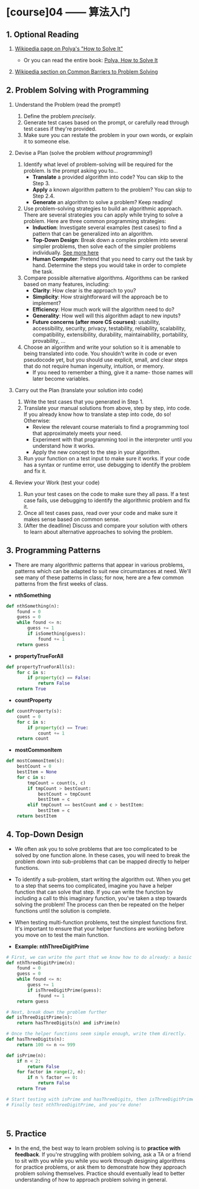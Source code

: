 # [course]04 —— 算法入门

## 1. **Optional Reading**
1. [Wikipedia page on Polya's "How to Solve It"](http://en.wikipedia.org/wiki/How_to_solve_it)
    * Or you can read the entire book: [Polya, How to Solve It](http://amzn.com/4871878309)

2. [Wikipedia section on Common Barriers to Problem Solving](https://en.wikipedia.org/wiki/Problem_solving#Common_barriers_to_problem_solving)

## 2. **Problem Solving with Programming**
1. Understand the Problem (read the prompt!)
    1. Define the problem *precisely*.
    2. Generate test cases based on the prompt, or carefully read through test cases if they're provided.
    3. Make sure you can restate the problem in your own words, or explain it to someone else.    
2. Devise a Plan (solve the problem *without programming*!)
    1. Identify what level of problem-solving will be required for the problem. Is the prompt asking you to...
        * **Translate** a provided algorithm into code? You can skip to the Step 3.
        * **Apply** a known algorithm pattern to the problem? You can skip to Step 2.4.
        * **Generate** an algorithm to solve a problem? Keep reading!
    2. Use problem-solving strategies to build an algorithmic approach. There are several strategies you can apply while trying to solve a problem. Here are three common programming strategies:
        * **Induction**: Investigate several examples (test cases) to find a pattern that can be generalized into an algorithm.
        * **Top-Down Design**: Break down a complex problem into several simpler problems, then solve each of the simpler problems individually. [See more here](http://www.cs.cmu.edu/~112/notes/notes-algorithmic-thinking.html#topDownDesign)
        * **Human Computer**: Pretend that you need to carry out the task by hand. Determine the steps you would take in order to complete the task.
    3. Compare possible alternative algorithms. Algorithms can be ranked based on many features, including:
        * **Clarity**: How clear is the approach to you?
        * **Simplicity**: How straightforward will the approach be to implement?
        * **Efficiency**: How much work will the algorithm need to do?
        * **Generality**: How well will this algorithm adapt to new inputs?
        * **Future concerns (after more CS courses)**: usability, accessibility, security, privacy, testability, reliability, scalability, compatibility, extensibility, durability, maintainability, portability, provability, ...
    4. Choose an algorithm and write your solution so it is amenable to being translated into code. You shouldn't write in code or even pseudocode yet, but you should use explicit, small, and clear steps that do not require human ingenuity, intuition, or memory.
        * If you need to remember a thing, give it a name- those names will later become variables.   
3. Carry out the Plan (translate your solution into code)
    1. Write the test cases that you generated in Step 1.
    2. Translate your manual solutions from above, step by step, into code. If you already know how to translate a step into code, do so! Otherwise:
        * Review the relevant course materials to find a programming tool that approximately meets your need.
        * Experiment with that programming tool in the interpreter until you understand how it works.
        * Apply the new concept to the step in your algorithm.
    3. Run your function on a test input to make sure it works. If your code has a syntax or runtime error, use debugging to identify the problem and fix it.

4. Review your Work (test your code)
    1. Run your test cases on the code to make sure they all pass. If a test case fails, use debugging to identify the algorithmic problem and fix it.
    2. Once all test cases pass, read over your code and make sure it makes sense based on common sense.
    3. (After the deadline) Discuss and compare your solution with others to learn about alternative approaches to solving the problem.

## 3. **Programming Patterns**
* There are many algorithmic patterns that appear in various problems, patterns which can be adapted to suit new circumstances at need. We'll see many of these patterns in class; for now, here are a few common patterns from the first weeks of class.

* **nthSomething**

```py
def nthSomething(n):
    found = 0
    guess = 0
    while found <= n:
        guess += 1
        if isSomething(guess):
            found += 1
    return guess
```

* **propertyTrueForAll**

```py
def propertyTrueForAll(s):
    for c in s:
        if property(c) == False:
            return False
    return True
```

* **countProperty**

```py
def countProperty(s):
    count = 0
    for c in s:
        if property(c) == True:
            count += 1
    return count
```

* **mostCommonItem**

```py
def mostCommonItem(s):
    bestCount = 0
    bestItem = None
    for c in s:
        tmpCount = count(s, c)
        if tmpCount > bestCount:
            bestCount = tmpCount
            bestItem = c
        elif tmpCount == bestCount and c > bestItem:
            bestItem = c
    return bestItem
```

## 4. **Top-Down Design**
* We often ask you to solve problems that are too complicated to be solved by one function alone. In these cases, you will need to break the problem down into sub-problems that can be mapped directly to helper functions.
* To identify a sub-problem, start writing the algorithm out. When you get to a step that seems too complicated, imagine you have a helper function that can solve that step. If you can write the function by including a call to this imaginary function, you've taken a step towards solving the problem! The process can then be repeated on the helper functions until the solution is complete.
* When testing multi-function problems, test the simplest functions first. It's important to ensure that your helper functions are working before you move on to test the main function.

* **Example: nthThreeDigitPrime**

    

```py
# First, we can write the part that we know how to do already: a basic nth function.
def nthThreeDigitPrime(n):
    found = 0
    guess = 0
    while found <= n:
        guess += 1
        if isThreeDigitPrime(guess):
            found += 1
    return guess

# Next, break down the problem further
def isThreeDigitPrime(n):
    return hasThreeDigits(n) and isPrime(n)

# Once the helper functions seem simple enough, write them directly.
def hasThreeDigits(n):
    return 100 <= n <= 999

def isPrime(n):
    if n < 2:
        return False
    for factor in range(2, n):
        if n % factor == 0:
            return False
    return True

# Start testing with isPrime and hasThreeDigits, then isThreeDigitPrime.
# Finally test nthThreeDigitPrime, and you're done!
```

         
## 5. **Practice**
* In the end, the best way to learn problem solving is to **practice with feedback**. If you're struggling with problem solving, ask a TA or a friend to sit with you while you while you work through designing algorithms for practice problems, or ask them to demonstrate how they approach problem solving themselves. Practice should eventually lead to better understanding of how to approach problem solving in general.